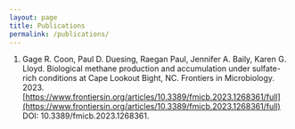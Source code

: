 ```yaml
---
layout: page
title: Publications
permalink: /publications/
---
```


1. Gage R. Coon, Paul D. Duesing, Raegan Paul, Jennifer A. Baily, Karen G. Lloyd. Biological methane production and accumulation under sulfate-rich conditions at Cape Lookout Bight, NC. Frontiers in Microbiology. 2023. [https://www.frontiersin.org/articles/10.3389/fmicb.2023.1268361/full](https://www.frontiersin.org/articles/10.3389/fmicb.2023.1268361/full) DOI: 10.3389/fmicb.2023.1268361.
